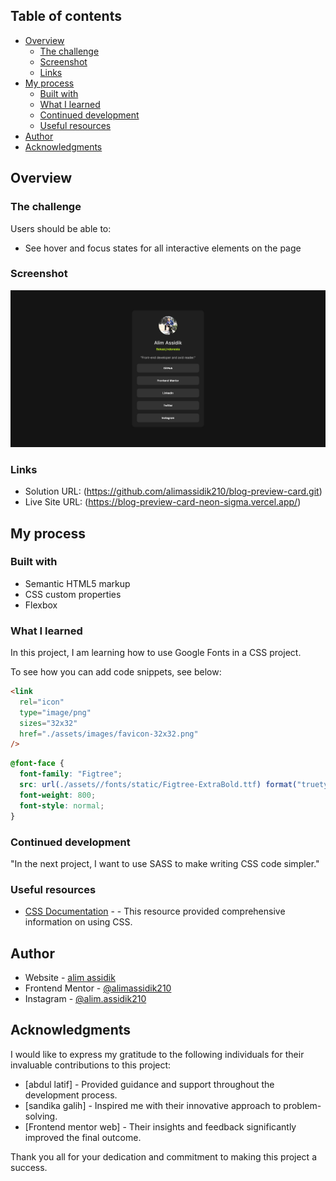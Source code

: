 ## Table of contents

- [Overview](#overview)
  - [The challenge](#the-challenge)
  - [Screenshot](#screenshot)
  - [Links](#links)
- [My process](#my-process)
  - [Built with](#built-with)
  - [What I learned](#what-i-learned)
  - [Continued development](#continued-development)
  - [Useful resources](#useful-resources)
- [Author](#author)
- [Acknowledgments](#acknowledgments)

## Overview

### The challenge

Users should be able to:

- See hover and focus states for all interactive elements on the page

### Screenshot

![Link Tree Social Media](./Screenshot.png)

### Links

- Solution URL: (https://github.com/alimassidik210/blog-preview-card.git)
- Live Site URL: (https://blog-preview-card-neon-sigma.vercel.app/)

## My process

### Built with

- Semantic HTML5 markup
- CSS custom properties
- Flexbox

### What I learned

In this project, I am learning how to use Google Fonts in a CSS project.

To see how you can add code snippets, see below:

```html
<link
  rel="icon"
  type="image/png"
  sizes="32x32"
  href="./assets/images/favicon-32x32.png"
/>
```

```css
@font-face {
  font-family: "Figtree";
  src: url(./assets//fonts/static/Figtree-ExtraBold.ttf) format("truetype");
  font-weight: 800;
  font-style: normal;
}
```

### Continued development

"In the next project, I want to use SASS to make writing CSS code simpler."

### Useful resources

- [CSS Documentation](https://www.w3scholl.com) - - This resource provided comprehensive information on using CSS.

## Author

- Website - [alim assidik](https://mini-portfolio-yp8m.onrender.com)
- Frontend Mentor - [@alimassidik210](https://www.frontendmentor.io/profile/alimassidik210)
- Instagram - [@alim.assidik210](https://www.instagram.com/alim.assidik210)

## Acknowledgments

I would like to express my gratitude to the following individuals for their invaluable contributions to this project:

- [abdul latif] - Provided guidance and support throughout the development process.
- [sandika galih] - Inspired me with their innovative approach to problem-solving.
- [Frontend mentor web] - Their insights and feedback significantly improved the final outcome.

Thank you all for your dedication and commitment to making this project a success.
